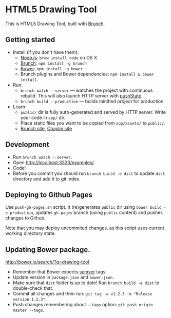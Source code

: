 # HTML5 Drawing Tool

This is HTML5 Drawing Tool, built with [Brunch](http://brunch.io).

## Getting started
* Install (if you don't have them):
    * [Node.js](http://nodejs.org): `brew install node` on OS X
    * [Brunch](http://brunch.io): `npm install -g brunch`
    * [Bower](http://bower.io): `npm install -g bower`
    * Brunch plugins and Bower dependencies: `npm install & bower install`.
* Run:
    * `brunch watch --server` — watches the project with continuous rebuild. This will also launch HTTP server with [pushState](https://developer.mozilla.org/en-US/docs/Web/Guide/API/DOM/Manipulating_the_browser_history).
    * `brunch build --production` — builds minified project for production
* Learn:
    * `public/` dir is fully auto-generated and served by HTTP server.  Write your code in `app/` dir.
    * Place static files you want to be copied from `app/assets/` to `public/`.
    * [Brunch site](http://brunch.io), [Chaplin site](http://chaplinjs.org)


## Development

* Run `brunch watch --server`.
* Open [http://localhost:3333/examples/](http://localhost:3333/examples/).
* Code!
* Before you commit you should run `brunch build -e dist` to update `dist` directory and add it to git index.

## Deploying to Github Pages

Use `push-gh-pages.sh` script. It (re)generates `public` dir using `bower build -e production`, updates `gh-pages` branch
(using `public` content) and pushes changes to Github.

Note that you may deploy uncommited changes, as this script uses current working directory state.

## Updating Bower package.

http://bower.io/search/?q=drawing-tool

* Remember that Bower expects [semver](http://semver.org/) tags.
* Update version in `package.json` and `bower.json`.
* Make sure that `dist` folder is up to date! Run `brunch build -e dist` to double-check that.
* Commit all changes and then run: `git tag -a v1.2.3 -m "Release version 1.2.3"`.
* Push changes remembering about `--tags` option: `git push origin master --tags`.
